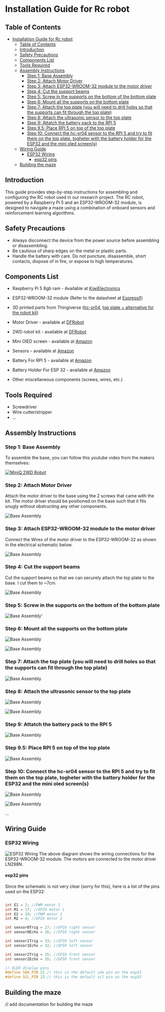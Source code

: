 # Installation Guide for Rc robot

## Table of Contents

- [Installation Guide for Rc robot](#installation-guide-for-rc-robot)
  - [Table of Contents](#table-of-contents)
  - [Introduction](#introduction)
  - [Safety Precautions](#safety-precautions)
  - [Components List](#components-list)
  - [Tools Required](#tools-required)
  - [Assembly Instructions](#assembly-instructions)
    - [Step 1: Base Assembly](#step-1-base-assembly)
    - [Step 2: Attach Motor Driver](#step-2-attach-motor-driver)
    - [Step 3: Attach ESP32-WROOM-32 module to the motor driver](#step-3-attach-esp32-wroom-32-module-to-the-motor-driver)
    - [Step 4: Cut the support beams](#step-4-cut-the-support-beams)
    - [Step 5: Screw in the supports on the bottom of the bottom plate](#step-5-screw-in-the-supports-on-the-bottom-of-the-bottom-plate)
    - [Step 6: Mount all the supports on the bottom plate](#step-6-mount-all-the-supports-on-the-bottom-plate)
    - [Step 7: Attach the top plate (you will need to drill holes so that the supports can fit through the top plate)](#step-7-attach-the-top-plate-you-will-need-to-drill-holes-so-that-the-supports-can-fit-through-the-top-plate)
    - [Step 8: Attach the ultrasonic sensor to the top plate](#step-8-attach-the-ultrasonic-sensor-to-the-top-plate)
    - [Step 9: Attatch the battery pack to the RPI 5](#step-9-attatch-the-battery-pack-to-the-rpi-5)
    - [Step 9.5: Place RPI 5 on top of the top plate](#step-95-place-rpi-5-on-top-of-the-top-plate)
    - [Step 10: Connect the hc-sr04 sensor to the RPI 5 and try to fit them on the top plate, togheter with the battery holder for the ESP32 and the mini oled screen(s)](#step-10-connect-the-hc-sr04-sensor-to-the-rpi-5-and-try-to-fit-them-on-the-top-plate-togheter-with-the-battery-holder-for-the-esp32-and-the-mini-oled-screens)
  - [Wiring Guide](#wiring-guide)
    - [ESP32 Wiring](#esp32-wiring)
      - [esp32 pins](#esp32-pins)
  - [Building the maze](#building-the-maze)

## Introduction

This guide provides step-by-step instructions for assembling and configuring the RC robot used in our research project. The RC robot, powered by a Raspberry Pi 5 and an ESP32-WROOM-32 module, is designed to navigate a maze using a combination of onboard sensors and reinforcement learning algorithms.

## Safety Precautions

- Always disconnect the device from the power source before assembling or disassembling.
- Be cautious of sharp edges on the metal or plastic parts.
- Handle the battery with care. Do not puncture, disassemble, short contacts, dispose of in fire, or expose to high temperatures.

## Components List

- Raspberry Pi 5 8gb ram - Available at [KiwiElectronics](https://www.kiwi-electronics.com/en/raspberry-pi-5-computers-accessories-415/raspberry-pi-5-8gb-11580)
- ESP32-WROOM-32 module (Refer to the datasheet at [Espressif](https://www.espressif.com/sites/default/files/documentation/esp32-wroom-32_datasheet_en.pdf))
- 3D printed parts from Thingiverse ([hc-sr04](https://www.thingiverse.com/thing:3436448/files), [top plate + alternative for the robot kit](https://www.thingiverse.com/thing:2544002))
- Motor Driver - available at [DFRobot](https://www.dfrobot.com/product-66.html)
- 2WD robot kit - available at [DFRobot](https://www.dfrobot.com/product-367.html)
- Mini OlED screen - available at [Amazon](https://www.amazon.com.be/dp/B0BB1T23LF)
- Sensors - available at [Amazon](https://www.amazon.com.be/dp/B07XF4815H)
- Battery For RPI 5 - available at [Amazon](https://www.amazon.com.be/dp/B09QRS666Y)
- Battery Holder For ESP 32 - available at [Amazon](https://www.amazon.com.be/dp/B09Q4ZMNLW)

- Other miscellaneous components (screws, wires, etc.)

## Tools Required

- Screwdriver
- Wire cutter/stripper
- ...

## Assembly Instructions

### Step 1: Base Assembly

To assemble the base, you can follow this youtube video from the makers themselves:

[![MiniQ 2WD Robot](./images/assembly_images/yt_vid.png)](https://www.youtube.com/watch?v=tKakeyL_8Fg 'MiniQ 2WD Robot Chassis Quick Assembly Guide')

### Step 2: Attach Motor Driver

Attach the motor driver to the base using the 2 screws that came with the kit. The motor driver should be positioned on the base such that it fits snugly without obstructing any other components.

![Base Assembly](./images/assembly_images/base.jpeg)

### Step 3: Attach ESP32-WROOM-32 module to the motor driver

Connect the Wires of the motor driver to the ESP32-WROOM-32 as shown in the electrical schematic below.

![Base Assembly](./images/assembly_images/esp32_schema.png)

### Step 4: Cut the support beams

Cut the support beams so that we can securely attach the top plate to the base. I cut them to ~7cm.

![Base Assembly](./images/assembly_images/supports.jpeg)

### Step 5: Screw in the supports on the bottom of the bottom plate

![Base Assembly](./images/assembly_images/washers_underneath.jpeg)'

### Step 6: Mount all the supports on the bottom plate

![Base Assembly](./images/assembly_images/supports_mounted.jpeg)

![Base Assembly](./images/assembly_images/all4_supports.jpeg)

### Step 7: Attach the top plate (you will need to drill holes so that the supports can fit through the top plate)

![Base Assembly](./images/assembly_images/top_placed.jpeg)

### Step 8: Attach the ultrasonic sensor to the top plate

![Base Assembly](./images/assembly_images/hc-sr04.jpeg)

![Base Assembly](./images/assembly_images/top_mounted.jpeg)

### Step 9: Attatch the battery pack to the RPI 5

![Base Assembly](./images/assembly_images/PI_sugar.jpg)

### Step 9.5: Place RPI 5 on top of the top plate

![Base Assembly](./images/assembly_images/rpi_on_top.jpeg)

### Step 10: Connect the hc-sr04 sensor to the RPI 5 and try to fit them on the top plate, togheter with the battery holder for the ESP32 and the mini oled screen(s)

![Base Assembly](./images/assembly_images/battery_holder.jpeg)

![Base Assembly](./images/assembly_images/completed.jpeg)

...

## Wiring Guide

### ESP32 Wiring

![ESP32 Wiring](./images/schematics/esp_updated.png)
The above diagram shows the wiring connections for the ESP32-WROOM-32 module. The motors are connected to the motor driver LN298N.

#### esp32 pins

Since the schematic is not very clear (sorry for this), here is a list of the pins used on the ESP32:

```c

int E1 = 2; //PWM motor 1
int M1 = 17; //GPIO motor 1
int E2 = 19; //PWM motor 2
int M2 = 4; //GPIO motor 2

int sensor0Trig = 27; //GPIO right sensor
int sensor0Echo = 26; //GPIO right sensor

int sensor1Trig = 33; //GPIO left sensor
int sensor1Echo = 32; //GPIO left sensor

int sensor2Trig = 25; //GPIO front sensor
int sensor2Echo = 35; //GPIO front sensor

// OLED display pins
#define SDA_PIN 21 // this is the default sda pin on the esp32
#define SCL_PIN 22 // this is the default scl pin on the esp32

```

## Building the maze

// add documentation for building the maze
